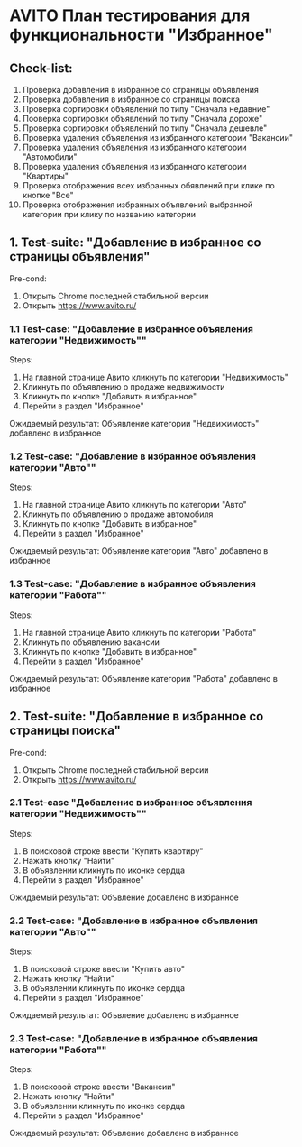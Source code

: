 # AVITO План тестирования для функциональности "Избранное"
## Check-list: 
1. Проверка добавления в избранное со страницы объявления 
2. Проверка добавления в избранное со страницы поиска 
3. Проверка сортировки объявлений по типу "Сначала недавние"
4. Пооверка сортировки объявлений по типу "Сначала дороже"
5. Проверка сортировки объявлений по типу "Сначала дешевле"
6. Проверка удаления объявления из избранного категории "Вакансии"
7. Проверка удаления объявления из избранного категории "Автомобили"
8. Проверка удаления объявления из избранного категории "Квартиры"
7. Проверка отображения всех избранных обявлений при клике по кнопке "Все"
8. Проверка отображения избранных объявлений выбранной категории при клику по названию категории 
## 1. Test-suite: "Добавление в избранное со страницы объявления"
Pre-cond:
1. Открыть Chrome последней стабильной версии
2. Открыть https://www.avito.ru/

### 1.1 Test-case: "Добавление в избранное объявления категории "Недвижимость""

Steps:
1. На главной странице Авито кликнуть по категории "Недвижимость" 
2. Кликнуть по объявлению о продаже недвижимости
3. Кликнуть по кнопке "Добавить в избранное"
4. Перейти в раздел "Избранное"

Ожидаемый результат: Объявление категории "Недвижимость" добавлено в избранное

### 1.2 Test-case: "Добавление в избранное объявления категории "Авто""
Steps:
1. На главной странице Авито кликнуть по категории "Авто"
2. Кликнуть по объявлению о продаже автомобиля
3. Кликнуть по кнопке "Добавить в избранное"
4. Перейти в раздел "Избранное"

Ожидаемый результат: Объявление категории "Авто" добавлено в избранное
### 1.3 Test-case: "Добавление в избранное объявления категории "Работа""
Steps:
1. На главной странице Авито кликнуть по категории "Работа"
2. Кликнуть по объявлению вакансии
3. Кликнуть по кнопке "Добавить в избранное"
4. Перейти в раздел "Избранное"

Ожидаемый результат: Объявление категории "Работа" добавлено в избранное
## 2. Test-suite: "Добавление в избранное со страницы поиска"
Pre-cond:
1. Открыть Chrome последней стабильной версии
2. Открыть https://www.avito.ru/

### 2.1 Test-case "Добавление в избранное объявления категории "Недвижимость""

Steps:
1. В поисковой строке ввести "Купить квартиру"
2. Нажать кнопку "Найти"
3. В объявлении кликнуть по иконке сердца 
4. Перейти в раздел "Избранное"

Ожидаемый результат: Объвление добавлено в избранное 

### 2.2 Test-case: "Добавление в избранное объявления категории "Авто""
Steps:
1. В поисковой строке ввести "Купить авто"
2. Нажать кнопку "Найти"
3. В объявлении кликнуть по иконке сердца
4. Перейти в раздел "Избранное"

Ожидаемый результат: Объвление добавлено в избранное
### 2.3 Test-case: "Добавление в избранное объявления категории "Работа""
Steps:
1. В поисковой строке ввести "Вакансии"
2. Нажать кнопку "Найти"
3. В объявлении кликнуть по иконке сердца
4. Перейти в раздел "Избранное"

Ожидаемый результат: Объвление добавлено в избранное